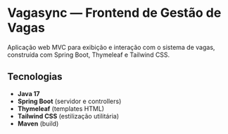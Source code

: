 # Vagasync — Frontend de Gestão de Vagas

Aplicação web MVC para exibição e interação com o sistema de vagas, construída com Spring Boot, Thymeleaf e Tailwind CSS.

## Tecnologias

- **Java 17**  
- **Spring Boot** (servidor e controllers)  
- **Thymeleaf** (templates HTML)  
- **Tailwind CSS** (estilização utilitária)  
- **Maven** (build)
